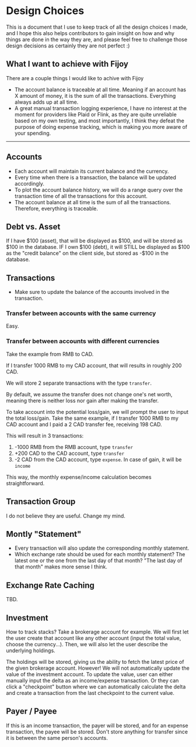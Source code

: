 # Design Choices

This is a document that I use to keep track of all the design choices I made,
and I hope this also helps contributors to gain insight on how and why things
are done in the way they are, and please feel free to challenge those design
decisions as certainly they are not perfect :)

## What I want to achieve with Fijoy

There are a couple things I would like to achive with Fijoy

- The account balance is traceable at all time. Meaning if an account has X amount
  of money, it is the sum of all the transactions.
  Everything always adds up at all time.
- A great manual transaction logging experience, I have no interest at the
  moment for providers like Plaid or Flink, as they are quite unreliable
  based on my own testing, and most importantly, I think they defeat the
  purpose of doing expense tracking, which is making you more aware of your
  spending.

---

## Accounts

- Each account will maintain its current balance and the currency.
- Every time when there is a transaction, the balance will be updated accordingly.
- To plot the account balance history, we will do a range query over
  the transaction time of all the transactions for this account.
- The account balance at all time is the sum of all the transactions.
  Therefore, everything is traceable.

## Debt vs. Asset

If I have $100 (asset), that will be displayed as $100, and will be stored as
$100 in the database. IF I own $100 (debt), it will STILL be displayed as $100
as the "credit balance" on the client side, but stored as -$100 in the database.

## Transactions

- Make sure to update the balance of the accounts involved in the transaction.

### Transfer between accounts with the same currency

Easy.

### Transfer between accounts with different currencies

Take the example from RMB to CAD.

If I transfer 1000 RMB to my CAD account, that will results in roughly 200 CAD.

We will store 2 separate transactions with the type `transfer`.

By default, we assume the transfer does not change one's net worth,
meaning there is neither loss nor gain after making the transfer.

To take account into the potential loss/gain, we will prompt the user to input
the total loss/gain. Take the same example, if I transfer 1000 RMB to my CAD
account and I paid a 2 CAD transfer fee, receiving 198 CAD.

This will result in 3 transactions:

1. -1000 RMB from the RMB account, type `transfer`
2. +200 CAD to the CAD account, type `transfer`
3. -2 CAD from the CAD account, type `expense`. In case of gain, it will be `income`

This way, the monthly expense/income calculation becomes straightforward.

## Transaction Group

I do not believe they are useful. Change my mind.

## Montly "Statement"

- Every transaction will also update the corresponding monthly statement.
- Which exchange rate should be used for each monthly statement? The latest one
  or the one from the last day of that month? "The last day of that month" makes
  more sense I think.

## Exchange Rate Caching

TBD.

## Investment

How to track stacks? Take a brokerage account for example. We will first let the
user create that account like any other account (input the total value, choose
the currency...). Then, we will also let the user describe the underlying holdings.

The holdings will be stored, giving us the ability to fetch the latest price of
the given brokerage account. However! We will not automatically update the value
of the investment account. To update the value, user can either manually input
the delta as an income/expense transaction. Or they can click a "checkpoint"
button where we can automatically calculate the delta and create a transaction
from the last checkpoint to the current value.

## Payer / Payee

If this is an income transaction, the payer will be stored, and for an
expense transaction, the payee will be stored. Don't store anything for transfer
since it is between the same person's accounts.
